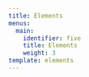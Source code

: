 ```yaml
---
title: Elements
menus:
  main:
    identifier: five
    title: Elements
    weight: 3
template: elements
---
```


